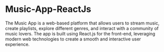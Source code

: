 # Music-App-ReactJs
The Music App is a web-based platform that allows users to stream music, create playlists, explore different genres, and interact with a community of music lovers. The app is built using React.js for the front-end, leveraging modern web technologies to create a smooth and interactive user experience.
